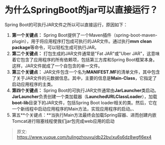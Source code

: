 # 为什么SpringBoot的jar可以直接运行？

Spring Boot的可执行JAR文件之所以可以直接运行，原因如下：

1. **第一个关键点：** Spring Boot提供了一个Maven插件（spring-boot-maven-plugin），用于将应用程序打包成可执行的JAR文件。通过执行**mvn clean package**等命令，可以轻松生成可执行JAR。
2. **第二个关键点：** 打包生成的JAR文件通常是"Fat JAR"或"Uber JAR"，这意味着它包含了应用程序的所有依赖项，包括第三方库和Spring Boot框架本身。这样，JAR文件就成了一个自包含的单一文件。
3. **第三个关键点：** JAR文件包含一个名为**MANIFEST.MF**的清单文件，其中包含了关于JAR文件的元数据信息。其中，主要的信息是**Main-Class**，它指定了启动应用程序的主类。
4. **第四个关键点：** Spring Boot的可执行JAR文件通常由**JarLauncher**类启动。**JarLauncher**负责创建一个类加载器（**LaunchedURLClassLoader**），加载**boot-lib**目录下的JAR文件，包括Spring Boot loader相关的类。然后，它在一个新线程中启动应用程序的Main方法，实现应用程序的启动。、
5. 第五**个关键点：**当执行Main方法最终会加载Spring容器、进而创建内嵌Tomcat进行阻塞线程使我们jar包完成web应用的启动

 


> 原文: <https://www.yuque.com/tulingzhouyu/db22bv/xu6s6dz8wgfl6ex4>